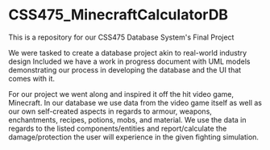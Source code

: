 # CSS475_MinecraftCalculatorDB

This is a repository for our CSS475 Database System's Final Project

We were tasked to create a database project akin to real-world industry design
Included we have a work in progress document with UML models demonstrating our process in developing the database and the UI that comes with it.

For our project we went along and inspired it off the hit video game, Minecraft. In our database we use data from the video game itself as well as our own self-created aspects in regards to armour, weapons, enchantments, recipes, potions, mobs, and material. We use the data in regards to the listed components/entities and report/calculate the damage/protection the user will experience in the given fighting simulation. 
